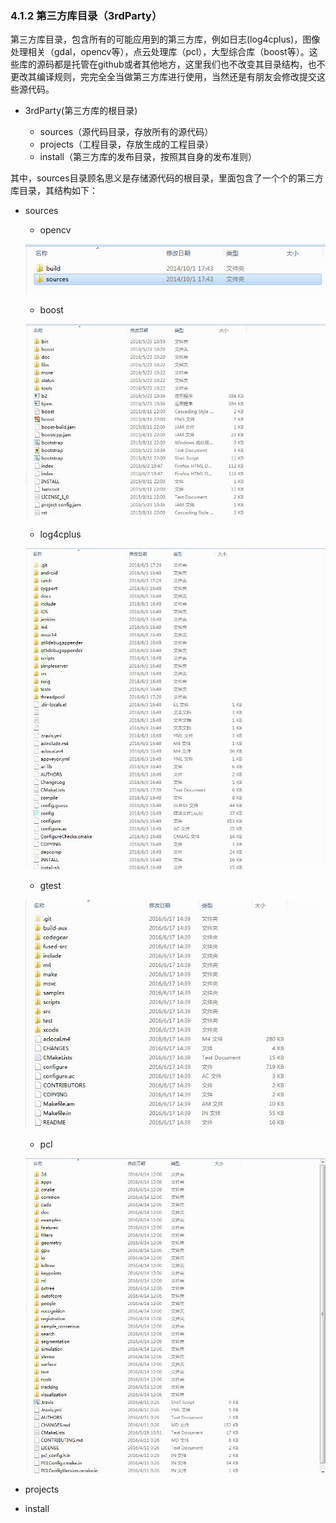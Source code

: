 ### 4.1.2 第三方库目录（3rdParty）

第三方库目录，包含所有的可能应用到的第三方库，例如日志\(log4cplus\)，图像处理相关（gdal，opencv等），点云处理库（pcl），大型综合库（boost等）。这些库的源码都是托管在github或者其他地方，这里我们也不改变其目录结构，也不更改其编译规则，完完全全当做第三方库进行使用，当然还是有朋友会修改提交这些源代码。

* 3rdParty\(第三方库的根目录\)

  * sources（源代码目录，存放所有的源代码）
  * projects（工程目录，存放生成的工程目录）
  * install（第三方库的发布目录，按照其自身的发布准则）


其中，sources目录顾名思义是存储源代码的根目录，里面包含了一个个的第三方库目录，其结构如下：

* sources

  * opencv

  ![](/assets/opencv.png)

  * boost

  ![](/assets/boost.jpg)

  * log4cplus

  ![](/assets/log4clus.jpg)

  * gtest

  ![](/assets/gtest.jpg)

  * pcl

  ![](/assets/pcl.jpg)

* projects
* install

